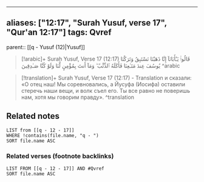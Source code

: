 
---
aliases: ["12:17", "Surah Yusuf, verse 17", "Qur'an 12:17"]
tags: Qvref
---

parent:: [[q - Yusuf (12)|Yusuf]]

> [!arabic]+ Surah Yusuf, Verse 17 (12:17)
> <span class="quran-arabic">قَالُوا۟ يَـٰٓأَبَانَآ إِنَّا ذَهَبْنَا نَسْتَبِقُ وَتَرَكْنَا يُوسُفَ عِندَ مَتَـٰعِنَا فَأَكَلَهُ ٱلذِّئْبُ ۖ وَمَآ أَنتَ بِمُؤْمِنٍ لَّنَا وَلَوْ كُنَّا صَـٰدِقِينَ</span>
^arabic

> [!translation]+ Surah Yusuf, Verse 17 (12:17) - Translation
> и сказали: «О отец наш! Мы соревновались, а Йусуфа (Иосифа) оставили стеречь наши вещи, и волк съел его. Ты все равно не поверишь нам, хотя мы говорим правду».
^translation



## Related notes
```dataview
LIST from [[q - 12 - 17]]
WHERE !contains(file.name, "q - ")
SORT file.name ASC
```

### Related verses (footnote backlinks)
```dataview
LIST FROM [[q - 12 - 17]] AND #Qvref
SORT file.name ASC
```

